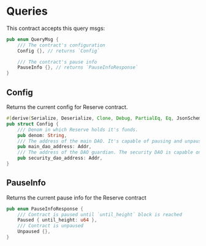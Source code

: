 # Queries

This contract accepts this query msgs:

```rust
pub enum QueryMsg {
    /// The contract's configuration
    Config {}, // returns `Config`

    /// The contract's pause info
    PauseInfo {}, // returns `PauseInfoResponse`
}
```

## Config

Returns the current config for Reserve contract.

```rust
#[derive(Serialize, Deserialize, Clone, Debug, PartialEq, Eq, JsonSchema)]
pub struct Config {
    /// Denom in which Reserve holds it's funds.
    pub denom: String,
    /// The address of the main DAO. It's capable of pausing and unpausing the contract.
    pub main_dao_address: Addr,
    /// The address of the DAO guardian. The security DAO is capable only of pausing the contract.
    pub security_dao_address: Addr,
}
```

## PauseInfo

Returns the current pause info for the Reserve contract

```rust
pub enum PauseInfoResponse {
    /// Contract is paused until `until_height` block is reached
    Paused { until_height: u64 },
    /// Contract is unpaused
    Unpaused {},
}
```

